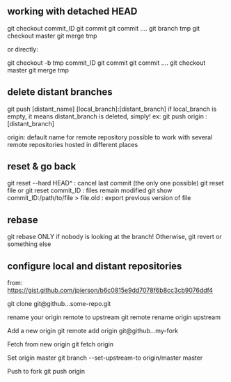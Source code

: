 
##  working with detached HEAD 

git checkout commit_ID
git commit
git commit
....
git branch tmp
git checkout master
git merge tmp


or directly:

git checkout -b tmp commit_ID
git commit
git commit
....
git checkout master
git merge tmp




##  delete distant branches 

git push [distant_name] [local_branch]:[distant_branch]
if local_branch is empty, it means distant_branch is deleted, simply!
ex: git push origin  :[distant_branch]

origin: default name for remote repository
possible to work with several remote repositories hosted in different places




## reset & go back

git reset --hard HEAD^ : cancel last commit (the only one possible)
git reset file     or     git reset commit_ID : files remain modified
git show commit_ID:/path/to/file > file.old  : export previous version of file





##  rebase 

git rebase ONLY if nobody is looking at the branch! Otherwise, git revert or something else





##  configure local and distant repositories 

from: https://gist.github.com/jpierson/b6c0815e9dd7078f6b8cc3cb9076ddf4

git clone git@github...some-repo.git

rename your origin remote to upstream
git remote rename origin upstream

Add a new origin
git remote add origin git@github...my-fork

Fetch from new origin
git fetch origin

Set origin master
git branch --set-upstream-to origin/master master

Push to fork
git push origin


##   
##   
##   
##   
##   









